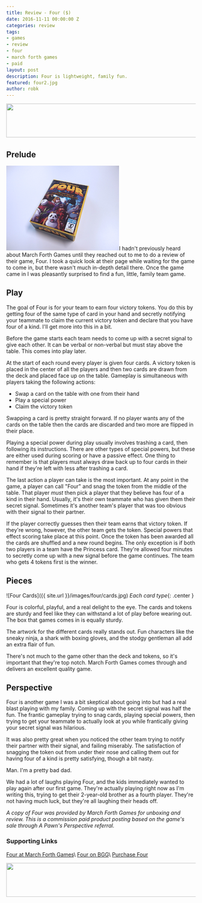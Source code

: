 ```yaml
---
title: Review - Four ($)
date: 2016-11-11 00:00:00 Z
categories: review
tags:
- games
- review
- four
- march forth games
- paid
layout: post
description: Four is lightweight, family fun.
featured: four2.jpg
author: robk
---
```


<a class="center" href="http://www.marchforthgames.com/idevaffiliate/idevaffiliate.php?id=1_2_1_3" target="_blank"><img style="border:0px" src="http://www.marchforthgames.com/idevaffiliate/media/banners/FOUR-Banner-2.jpg" width="728" height="90" alt=""></a>



<h2>Prelude</h2>

<img src="/images/four/box.jpg" alt="Four Box" width="300" class="float-right" />I hadn't previously heard about March Forth Games until they reached out to me to do a review of their game, Four.  I took a quick look at their page while waiting for the game to come in, but there wasn't much in-depth detail there. Once the game came in I was pleasantly surprised to find a fun, little, family team game.

<h2>Play</h2>

The goal of Four is for your team to earn four victory tokens. You do this by getting four of the same type of card in your hand and secretly notifying your teammate to claim the current victory token and declare that you have four of a kind. I'll get more into this in a bit.

Before the game starts each team needs to come up with a secret signal to give each other. It can be verbal or non-verbal but must stay above the table. This comes into play later.

At the start of each round every player is given four cards. A victory token is placed in the center of all the players and then two cards are drawn from the deck and placed face up on the table. Gameplay is simultaneous with players taking the following actions:

* Swap a card on the table with one from their hand
* Play a special power
* Claim the victory token

Swapping a card is pretty straight forward. If no player wants any of the cards on the table then the cards are discarded and two more are flipped in their place.

Playing a special power during play usually involves trashing a card, then following its instructions. There are other types of special powers, but these are either used during scoring or have a passive effect. One thing to remember is that players must always draw back up to four cards in their hand if they're left with less after trashing a card.

The last action a player can take is the most important. At any point in the game, a player can call "Four" and snag the token from the middle of the table. That player *must* then pick a player that they believe has four of a kind in their hand. Usually, it's their own teammate who has given them their secret signal. Sometimes it's another team's player that was too obvious with their signal to their partner.

If the player correctly guesses then their team earns that victory token. If they're wrong, however, the other team gets the token. Special powers that effect scoring take place at this point. Once the token has been awarded all the cards are shuffled and a new round begins. The only exception is if both two players in a team have the Princess card. They're allowed four minutes to secretly come up with a new signal before the game continues. The team who gets 4 tokens first is the winner.

<h2>Pieces</h2>

![Four Cards]({{ site.url }}/images/four/cards.jpg)
*Each card type*{: .center }

Four is colorful, playful, and a real delight to the eye. The cards and tokens are sturdy and feel like they can withstand a lot of play before wearing out. The box that games comes in is equally sturdy.

The artwork for the different cards really stands out. Fun characters like the sneaky ninja, a shark with boxing gloves, and the stodgy gentleman all add an extra flair of fun.

There's not much to the game other than the deck and tokens, so it's important that they're top notch. March Forth Games comes through and delivers an excellent quality game.

<h2>Perspective</h2>

Four is another game I was a bit skeptical about going into but had a real blast playing with my family. Coming up with the secret signal was half the fun. The frantic gameplay trying to snag cards, playing special powers, then trying to get your teammate to actually look at you while frantically giving your secret signal was hilarious.

It was also pretty great when you noticed the other team trying to notify their partner with their signal, and failing miserably. The satisfaction of snagging the token out from under their nose and calling them out for having four of a kind is pretty satisfying, though a bit nasty.

Man. I'm a pretty bad dad.

We had a lot of laughs playing Four, and the kids immediately wanted to play again after our first game. They're actually playing right now as I'm writing this, trying to get their 2-year-old brother as a fourth player. They're not having much luck, but they're all laughing their heads off.

*A copy of Four was provided by March Forth Games for unboxing and review. This is a commission paid product posting based on the game's sale through A Pawn's Perspective referral.*

<h3>Supporting Links</h3>

[Four at March Forth Games](http://www.marchforthgames.com/idevaffiliate/idevaffiliate.php?id=1_2_1_3)\\
[Four on BGG](https://boardgamegeek.com/boardgame/184672/four)\\
[Purchase Four](http://www.marchforthgames.com/idevaffiliate/idevaffiliate.php?id=1_2_1_3)

<a class="center" href="http://www.marchforthgames.com/idevaffiliate/idevaffiliate.php?id=1_2_1_3" target="_blank"><img style="border:0px" src="http://www.marchforthgames.com/idevaffiliate/media/banners/FOUR-Banner-2.jpg" width="728" height="90" alt=""></a>
